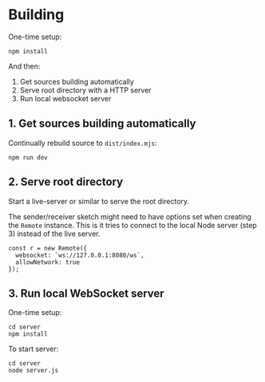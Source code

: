 # Building

One-time setup:

```
npm install
```

And then:

1. Get sources building automatically
2. Serve root directory with a HTTP server
3. Run local websocket server

## 1. Get sources building automatically

Continually rebuild source to `dist/index.mjs`:

```
npm run dev
```

## 2. Serve root directory

Start a live-server or similar to serve the root directory.

The sender/receiver sketch might need to have options set when creating the `Remote` instance. This is it tries to connect to the local Node server (step 3) instead of the live server.

```
const r = new Remote({
  websocket: `ws://127.0.0.1:8080/ws`,
  allowNetwork: true
});
```

## 3. Run local WebSocket server

One-time setup:

```
cd server
npm install
```

To start server:

```
cd server
node server.js
```

